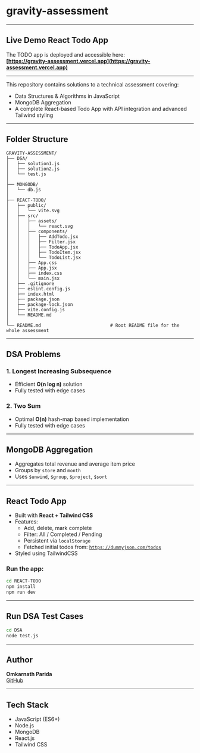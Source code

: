 # gravity-assessment

---

## Live Demo React Todo App

The TODO app is deployed and accessible here:  
**[https://gravity-assessment.vercel.app](https://gravity-assessment.vercel.app)**

---

This repository contains solutions to a technical assessment covering:

- Data Structures & Algorithms in JavaScript
- MongoDB Aggregation
- A complete React-based Todo App with API integration and advanced Tailwind styling

---

## Folder Structure

```
GRAVITY-ASSESSMENT/
├── DSA/
│   ├── solution1.js
│   ├── solution2.js
│   └── test.js
│
├── MONGODB/
│   └── db.js
│
├── REACT-TODO/
│   ├── public/
│   │   └── vite.svg
│   ├── src/
│   │   ├── assets/
│   │   │   └── react.svg
│   │   ├── components/
│   │   │   ├── AddTodo.jsx
│   │   │   ├── Filter.jsx
│   │   │   ├── TodoApp.jsx
│   │   │   ├── TodoItem.jsx
│   │   │   └── TodoList.jsx
│   │   ├── App.css
│   │   ├── App.jsx
│   │   ├── index.css
│   │   └── main.jsx
│   ├── .gitignore
│   ├── eslint.config.js
│   ├── index.html
│   ├── package.json
│   ├── package-lock.json
│   ├── vite.config.js
│   └── README.md
│
└── README.md                          # Root README file for the whole assessment

```

---

## DSA Problems

### 1. Longest Increasing Subsequence
- Efficient **O(n log n)** solution
- Fully tested with edge cases

### 2. Two Sum
- Optimal **O(n)** hash-map based implementation
- Fully tested with edge cases

---

## MongoDB Aggregation

- Aggregates total revenue and average item price
- Groups by `store` and `month`
- Uses `$unwind`, `$group`, `$project`, `$sort`

---

## React Todo App

- Built with **React + Tailwind CSS**
- Features:
  - Add, delete, mark complete
  - Filter: All / Completed / Pending
  - Persistent via `localStorage`
  - Fetched initial todos from: [`https://dummyjson.com/todos`](https://dummyjson.com/docs/todos)
- Styled using TailwindCSS

### Run the app:

```bash
cd REACT-TODO
npm install
npm run dev
```

---

## Run DSA Test Cases

```bash
cd DSA
node test.js
```

---

## Author

**Omkarnath Parida**  
[GitHub](https://github.com/pomkarnath98)

---

## Tech Stack

- JavaScript (ES6+)
- Node.js
- MongoDB
- React.js
- Tailwind CSS
